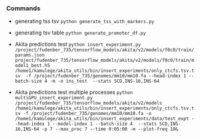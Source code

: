 ### Commands

   - generating tss tsv
       `python generate_tss_with_markers.py`
       

   - generating tsv table
        `python generate_promoter_df.py`
                
        
   - Akita predictions test
        `python insert_experiment.py /project/fudenber_735/tensorflow_models/akita/v2/models/f0c0/train/params.json project/fudenber_735/tensorflow_models/akita/v2/models/f0c0/train/model1_best.h5 /home1/kamulege/akita_utils/bin/insert_experiments/only_ctcfs.tsv.tsv  -f /project/fudenber_735/genomes/mm10/mm10.fa --head-index 1 --batch-size 4 -m -o ins_test  --stats SCD,INS-16,INS-64`
        
        
   - Akita predictions test multiple processes
        `python multiGPU_insert_experiment.py /project/fudenber_735/tensorflow_models/akita/v2/models /home1/kamulege/akita_utils/bin/insert_experiments/only_ctcfs.tsv.tsv -f /project/fudenber_735/genomes/mm10/mm10.fa -o /home1/kamulege/akita_utils/bin/insert_experiments/data/test_expt --head-index 1 --model-index 1 --batch-size 4  --stats SCD,INS-16,INS-64 -p 7 --max_proc 7 --time 0:05:00 -m --plot-freq 10&`